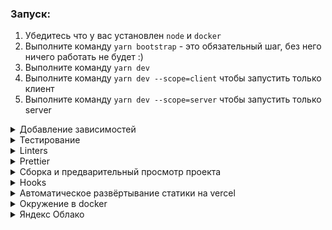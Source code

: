 ### Запуск:

1. Убедитесь что у вас установлен `node` и `docker`
2. Выполните команду `yarn bootstrap` - это обязательный шаг, без него ничего работать не будет :)
3. Выполните команду `yarn dev`
4. Выполните команду `yarn dev --scope=client` чтобы запустить только клиент
5. Выполните команду `yarn dev --scope=server` чтобы запустить только server

<details>
<summary>Добавление зависимостей</summary>
В этом проекте используется `monorepo` на основе [`lerna`](https://github.com/lerna/lerna)

Чтобы добавить зависимость для клиента
`yarn lerna add {your_dep} --scope client`

Для сервера
`yarn lerna add {your_dep} --scope server`

И для клиента и для сервера
`yarn lerna add {your_dep}`

Если вы хотите добавить dev зависимость, проделайте то же самое, но с флагом `dev`
`yarn lerna add {your_dep} --dev --scope server`

</details>

<details>
<summary>Тестирование</summary>
Для запуска всех тестов используйте команду:

`yarn test`

Для запуска тестов только для клиента:

`yarn test --scope=client`

Для запуска только для сервера:

`yarn test --scope=server`

Для клиента были внедрены `snapshot` тесты, если вы делаете изменения в разметке, то тест "упадет".

Если тест "упал", то в окне терминала будет показан `diff` (разница между тем, что было, и тем что стало).

Если изменения вас устраивают, то необходимо обновить тест.
Как это сделать:

1.  Нужно перейти в каталог клиента: `cd packages/client`
2.  Обновить тест `npm test -- -u -t <имя теста>`

Если изменения вас не устраивают, то верните код файла компонента в первоначальный вид.

Если вы написали новый компонент, то для него необходимо написать `snapshot` тест. Для этого создайте файл рядом с компонентом под названием `<componentName>.snap.test.tsx`, опишите тест и запустите команду `yarn test --scope=client`

Документация по `snapshot` тестам [тут](https://jestjs.io/docs/snapshot-testing).

</details>

<details>
<summary>Linters</summary>
`yarn lint`
</details>

<details>
<summary>Prettier</summary>
`yarn format`
</details>

<details>
<summary>Сборка и предварительный просмотр проекта</summary>
Сборка:
`yarn build`

Предварительный просмотр:
`yarn preview --scope client`
`yarn preview --scope server`

</details>

<details>
<summary>Hooks</summary>
В проекте используется [lefthook](https://github.com/evilmartians/lefthook)
Для пропуска проверок используйте `--no-verify`
</details>

<details>
<summary>Автоматическое развёртывание статики на vercel</summary>
Зарегистрируйте аккаунт на [vercel](https://vercel.com/)
Следуйте [инструкции](https://vitejs.dev/guide/static-deploy.html#vercel-for-git)
В качестве `root directory` укажите `packages/client`

Все PR будут автоматически равёртываться на vercel. URL будет предоставлен развёртывающим ботом.

</details>

<details>
<summary>Окружение в docker</summary>
Перед первым запуском выполните `node init.js`

`docker compose up` - запустит три сервиса

1. nginx, раздающий клиентскую статику (client)
2. node, ваш сервер (server)
3. postgres, вашу базу данных (postgres)

Если вам понадобится только один сервис, просто уточните какой в команде
`docker compose up {sevice_name}`, например `docker compose up server`

</details>

<details>
<summary>Яндекс Облако</summary>
1. Создан сервер на платформе яндекс cloud
2. Создана виртуальная машина на UBUNTU
3. Серверу присвоен статический адрес 158.160.51.238
</details>
